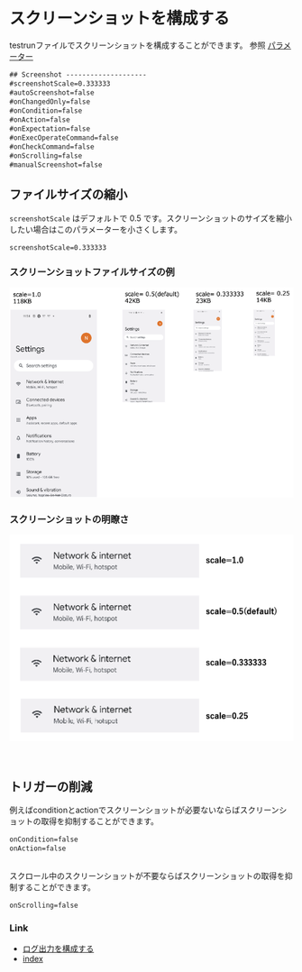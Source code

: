 # スクリーンショットを構成する

testrunファイルでスクリーンショットを構成することができます。
参照 [パラメーター](../../basic/parameter/parameters_ja.md)

```
## Screenshot --------------------
#screenshotScale=0.333333
#autoScreenshot=false
#onChangedOnly=false
#onCondition=false
#onAction=false
#onExpectation=false
#onExecOperateCommand=false
#onCheckCommand=false
#onScrolling=false
#manualScreenshot=false
```

## ファイルサイズの縮小

`screenshotScale` はデフォルトで 0.5 です。スクリーンショットのサイズを縮小したい場合はこのパラメーターを小さくします。

```
screenshotScale=0.333333
```

### スクリーンショットファイルサイズの例

![](../_images/screenshot_scale_and_size.png)

### スクリーンショットの明瞭さ

![](../_images/screenshot_clarity.png)

<br>

## トリガーの削減

例えばconditionとactionでスクリーンショットが必要ないならばスクリーンショットの取得を抑制することができます。

```
onCondition=false
onAction=false
```

<br>
スクロール中のスクリーンショットが不要ならばスクリーンショットの取得を抑制することができます。

```
onScrolling=false
```

### Link

- [ログ出力を構成する](configuring_log_ja.md)
- [index](../../index_ja.md)

